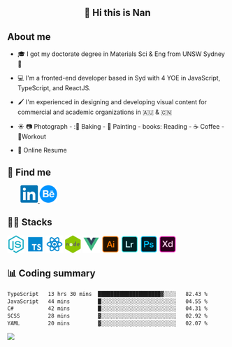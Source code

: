<h2 align="center">👋 Hi this is Nan</h2>

## About me

- 🎓 I got my doctorate degree in Materials Sci & Eng from UNSW Sydney :koala:

- :computer: I'm a fronted-end developer based in Syd with 4 YOE in JavaScript, TypeScript, and ReactJS.

- :paintbrush: I'm experienced in designing and developing visual content for commercial and academic organizations in :australia: & :cn:

- :sunny: :camera: Photograph - ::bread: Baking - :art: Painting - books: Reading - :coffee: Coffee - 💪Workout

- 📑 <a href="https://cliff-order-682.notion.site/Dr-Nan-Chen-f34e2035a1514258afc1d3ee789d2e8e" style="text-decoration: none;">Online Resume</a>


## 💬 Find me
<div style="padding-left:30px;">
<a href="https://www.linkedin.com/in/nan-chen-1517a79a/">
<img src="https://raw.githubusercontent.com/southchen/southchen/master/assets/linkedIn.png" height="40em"  alt="linkedIn"/>
</a>
<a href="https://www.behance.net/southchen">
<img src="https://raw.githubusercontent.com/southchen/southchen/master/assets/Behance.svg" height="40em"  alt="behance"/>
</a>
</div>

## 👨‍💻 Stacks 

<p align='left'>
<div style="display:inline-block">
<img src="https://raw.githubusercontent.com/southchen/southchen/master/assets/JavaScript.svg" height="40em"  alt="javascript"/>
<img src="https://raw.githubusercontent.com/southchen/southchen/master/assets/ts.svg" height="40em"  alt="typescript"/>
<img src="https://raw.githubusercontent.com/southchen/southchen/master/assets/react.svg" height="40em"  alt="react"/>
<img src="https://raw.githubusercontent.com/southchen/southchen/master/assets/nodejs.png" height="40em"  alt="nodejs"/>
<img src="https://raw.githubusercontent.com/southchen/southchen/master/assets/Vue.svg" height="40em"  alt="vue"/>
<img src="https://raw.githubusercontent.com/southchen/southchen/master/assets/Adobe Ai.svg" height="40em"  alt="adobe ai"/>
<img src="https://raw.githubusercontent.com/southchen/southchen/master/assets/Adobe Lr.svg" height="40em"  alt="adobe lr"/>
<img src="https://raw.githubusercontent.com/southchen/southchen/master/assets/Adobe Ps.svg" height="40em"  alt="adobe Ps"/>
<img src="https://raw.githubusercontent.com/southchen/southchen/master/assets/Adobe Xd.svg" height="40em"  alt="adobe Xd"/>
</div>
</p>

## 📊 Coding summary

<!--START_SECTION:waka-->

```txt
TypeScript   13 hrs 30 mins  ████████████████████▓░░░░   82.43 %
JavaScript   44 mins         █░░░░░░░░░░░░░░░░░░░░░░░░   04.55 %
C#           42 mins         █░░░░░░░░░░░░░░░░░░░░░░░░   04.31 %
SCSS         28 mins         ▓░░░░░░░░░░░░░░░░░░░░░░░░   02.92 %
YAML         20 mins         ▓░░░░░░░░░░░░░░░░░░░░░░░░   02.07 %
```

<!--END_SECTION:waka-->

<!-- ## Reading -->

![](https://visitor-badge.glitch.me/badge?page_id=southchen.southchen)
